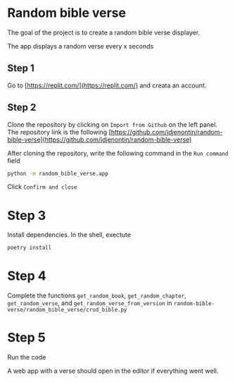 # Random bible verse

The goal of the project is to create a random bible verse displayer.

The app displays a random verse every x seconds

## Step 1

Go to [https://replit.com/](https://replit.com/) and creata an account.

## Step 2

Clone the repository by clicking on `Import from Github` on the left panel.
The repository link is the following [https://github.com/jdjenontin/random-bible-verse](https://github.com/jdjenontin/random-bible-verse)

After cloning the repository, write the following command in the `Run command` field 
```bash
python -m random_bible_verse.app
```
Click `Confirm and close`

# Step 3

Install dependencies.
In the shell, exectute

```bash
poetry install
```

# Step 4
Complete the functions `get_random_book`, `get_random_chapter`, `get_random_verse`,  and `get_random_verse_from_version` in  `random-bible-verse/random_bible_verse/crud_bible.py`

# Step 5

Run the code

A web app with a verse should open in the editor if everything went well.
